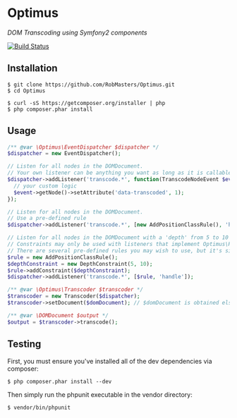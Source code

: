 Optimus
=======

_DOM Transcoding using Symfony2 components_

[![Build Status](https://secure.travis-ci.org/RobMasters/Optimus.png?branch=master)](http://travis-ci.org/RobMasters/Optimus)

## Installation

```
$ git clone https://github.com/RobMasters/Optimus.git
$ cd Optimus

$ curl -sS https://getcomposer.org/installer | php
$ php composer.phar install

```

## Usage

```php
/** @var \Optimus\EventDispatcher $dispatcher */
$dispatcher = new EventDispatcher();

// Listen for all nodes in the DOMDocument.
// Your own listener can be anything you want as long as it is callable
$dispatcher->addListener('transcode.*', function(TranscodeNodeEvent $event) {
  // your custom logic
  $event->getNode()->setAttribute('data-transcoded', 1);
});

// Listen for all nodes in the DOMDocument.
// Use a pre-defined rule
$dispatcher->addListener('transcode.*', [new AddPositionClassRule(), 'handle']);

// Listen for all nodes in the DOMDocument with a 'depth' from 5 to 10
// Constraints may only be used with listeners that implement Optimus\Rule\RuleInterface.
// There are several pre-defined rules you may wish to use, but it's simple to make your own too as long as they implement the interface
$rule = new AddPositionClassRule();
$depthConstraint = new DepthConstraint(5, 10);
$rule->addConstraint($depthConstraint);
$dispatcher->addListener('transcode.*', [$rule, 'handle']);

/** @var \Optimus\Transcoder $transcoder */
$transcoder = new Transcoder($dispatcher);
$transcoder->setDocument($domDocument); // $domDocument is obtained elsewhere

/** @var \DOMDocument $output */
$output = $transcoder->transcode();
```

## Testing

First, you must ensure you've installed all of the dev dependencies via composer:

```
$ php composer.phar install --dev

```

Then simply run the phpunit executable in the vendor directory:

```
$ vendor/bin/phpunit
```
